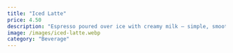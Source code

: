 ```yaml
---
title: "Iced Latte"
price: 4.50
description: "Espresso poured over ice with creamy milk — simple, smooth, and refreshing."
image: /images/iced-latte.webp
category: "Beverage"
---
```

